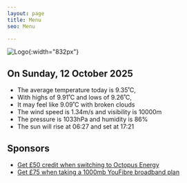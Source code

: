 ```yaml
---
layout: page
title: Menu
seo: Menu

---
```


![Logo](/images/logo.jpg){:width="832px"}

<!-- weather_marker starts -->
## On Sunday, 12 October 2025

- The average temperature today is 9.35˚C,
- With highs of 9.91˚C and lows of 9.26˚C,
- It may feel like 9.09˚C with broken clouds
- The wind speed is 1.34m/s and visibility is 10000m
- The pressure is 1033hPa and humidity is 86%
- The sun will rise at 06:27 and set at 17:21

<!-- weather_marker ends -->

## Sponsors

- [Get £50 credit when switching to Octopus Energy](https://bit.ly/3oD1nnS)
- [Get £75 when taking a 1000mb YouFibre broadband plan](https://aklam.io/91zWhU?)
